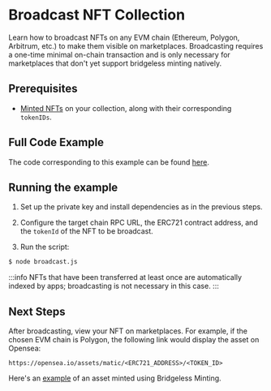 # Broadcast NFT Collection

Learn how to broadcast NFTs on any EVM chain (Ethereum, Polygon, Arbitrum, etc.) to make them visible on marketplaces.
Broadcasting requires a one-time minimal on-chain transaction and is only necessary for marketplaces that 
don't yet support bridgeless minting natively. 

## Prerequisites

- [Minted NFTs](/guides/how-to-without-api/minting) on your collection, along with their corresponding `tokenIDs`.

## Full Code Example

The code corresponding to this example can be found [here](https://github.com/freeverseio/laos-examples/blob/main/broadcast.js).

## Running the example

1. Set up the private key and install dependencies as in the previous steps.

2. Configure the target chain RPC URL, the ERC721 contract address, and the `tokenId` of the NFT to be broadcast.

3. Run the script:
```bash
$ node broadcast.js
```

:::info
NFTs that have been transferred at least once are automatically indexed by apps; broadcasting is not necessary in this case.
:::

## Next Steps

After broadcasting, view your NFT on marketplaces. For example, if the chosen EVM chain is Polygon, the following link would
display the asset on Opensea:
```
https://opensea.io/assets/matic/<ERC721_ADDRESS>/<TOKEN_ID>
```
Here's an [example](https://opensea.io/assets/matic/0x2f40c1f77ea0634ac917dec84b1f81ce15168f60/86651101796081652033016986086165155778491717863179337049323432681988042343796)
of an asset minted using Bridgeless Minting.